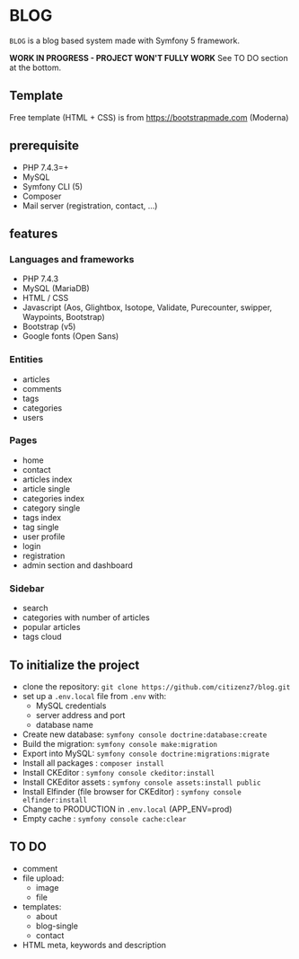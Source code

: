 # BLOG
`BLOG` is a blog based system made with Symfony 5 framework.

**WORK IN PROGRESS - PROJECT WON'T FULLY WORK**
See TO DO section at the bottom.

## Template
Free template (HTML + CSS) is from https://bootstrapmade.com (Moderna)

## prerequisite 
* PHP 7.4.3=+
* MySQL
* Symfony CLI (5)
* Composer
* Mail server (registration, contact, ...)

## features 
### Languages and frameworks
* PHP 7.4.3
* MySQL (MariaDB)
* HTML / CSS
* Javascript (Aos, Glightbox, Isotope, Validate, Purecounter, swipper, Waypoints, Bootstrap)
* Bootstrap (v5)
* Google fonts (Open Sans)
### Entities
* articles
* comments
* tags
* categories
* users
### Pages
* home
* contact
* articles index
* article single
* categories index
* category single
* tags index
* tag single
* user profile
* login
* registration
* admin section and dashboard
### Sidebar
* search
* categories with number of articles
* popular articles
* tags cloud

## To initialize the project 
* clone the repository: `git clone https://github.com/citizenz7/blog.git`
* set up a `.env.local` file from `.env` with:
    * MySQL credentials
    * server address and port
    * database name
* Create new database: `symfony console doctrine:database:create`
* Build the migration: `symfony console make:migration`
* Export into MySQL: `symfony console doctrine:migrations:migrate`
* Install all packages : `composer install`
* Install CKEditor : `symfony console ckeditor:install`
* Install CKEditor assets : `symfony console assets:install public`
* Install Elfinder (file browser for CKEditor) : `symfony console elfinder:install`
* Change to PRODUCTION in `.env.local` (APP_ENV=prod)
* Empty cache : `symfony console cache:clear`
## TO DO
* comment
* file upload:
    * image
    * file
* templates:
    * about
    * blog-single
    * contact
* HTML meta, keywords and description
